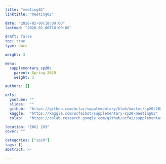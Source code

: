 ```yaml
---
title: "meeting02"
linktitle: "meeting02"

date: "2020-02-06T18:00:00"
lastmod: "2020-02-06T18:00:00"

draft: false
toc: true
type: docs

weight: 3

menu:
  supplementary_sp20:
    parent: Spring 2020
    weight: 3

authors: []

urls:
  youtube: ""
  slides:  ""
  github:  "https://github.com/ucfai/supplementary/blob/master/sp20/2020-02-06-meeting02/2020-02-06-meeting02.ipynb"
  kaggle:  "https://kaggle.com/ucfaibot/supplementary-sp20-meeting02"
  colab:   "https://colab.research.google.com/github/ucfai/supplementary/blob/master/sp20/2020-02-06-meeting02/2020-02-06-meeting02.ipynb"

location: "ENG2 203"
cover: ""

categories: ["sp20"]
tags: []
abstract: >-
  
---
```

